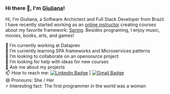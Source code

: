 ### Hi there 👋, I'm [Giuliana](https://www.linkedin.com/in/giulianabezerra/)! 

Hi, I'm Giuliana, a Software Archictect and Full Stack Developer from Brazil. I have recently started working as an [online instructor](https://www.udemy.com/user/giuliana-silva-bezerra/) creating courses about my favorite framework: [Spring](https://spring.io/). Besides programing, I enjoy music, movies, books, arts, and games!

🔭 I’m currently working at Dataprev <br/>
🌱 I’m currently learning SPA frameworks and Microservices patterns <br/>
👯 I’m looking to collaborate on an opensource project <br/>
🤔 I’m looking for help with ideas for new courses <br/>
💬 Ask me about my projects <br/>
📫 How to reach me: [![Linkedin Badge](https://img.shields.io/badge/-GiulianaBezerra-blue?style=flat-square&logo=Linkedin&logoColor=white&link=https://www.linkedin.com/in/giulianabezerra/)](https://www.linkedin.com/in/giulianabezerra/)
|
[![Gmail Badge](https://img.shields.io/badge/-giu.drawer@gmail.com-c14438?style=flat-square&logo=Gmail&logoColor=white&link=mailto:giu.drawer@gmail.com)](mailto:giu.drawer@gmail.com)<br/>
😄 Pronouns: She / Her <br/>
⚡ Interesting fact: The first programmer in the world was a woman 
